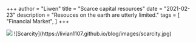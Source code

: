 +++
author = "Liwen"
title = "Scarce capital resources"
date = "2021-02-23"
description = "Resouces on the earth are utterly limited."
tags = [
    "Financial Market",
]
+++

<img src="{{ .Site.baseURL }}/images/scarcity.jpg">
![Scarcity](https://livian1107.github.io/blog/images/scarcity.jpg)